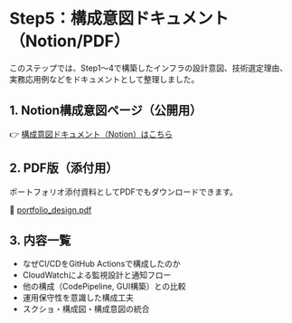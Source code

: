 # Step5：構成意図ドキュメント（Notion/PDF）

このステップでは、Step1〜4で構築したインフラの設計意図、技術選定理由、実務応用例などをドキュメントとして整理しました。

## 1. Notion構成意図ページ（公開用）

👉 [構成意図ドキュメント（Notion）はこちら](https://absorbing-sumac-5fc.notion.site/AWS-Step1-4-Hayata-Cloud-Portfolio-1fe12fb2366080e193d3cc8a14f3c072?pvs=143)

## 2. PDF版（添付用）

ポートフォリオ添付資料としてPDFでもダウンロードできます。

📄 [portfolio_design.pdf](./portfolio_design_step1_to_4.pdf)

## 3. 内容一覧

- なぜCI/CDをGitHub Actionsで構成したのか
- CloudWatchによる監視設計と通知フロー
- 他の構成（CodePipeline, GUI構築）との比較
- 運用保守性を意識した構成工夫
- スクショ・構成図・構成意図の統合
